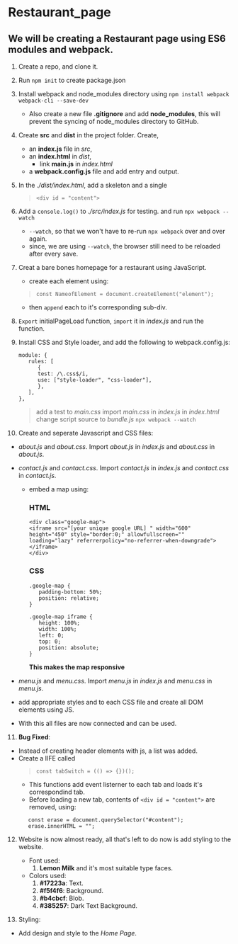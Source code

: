 # Restaurant_page

## We will be creating a Restaurant page using ES6 modules and webpack.

1. Create a repo, and clone it.

2. Run `npm init` to create package.json

3. Install webpack and node_modules directory using `npm install webpack webpack-cli --save-dev`

   - Also create a new file **.gitignore** and add **node_modules**, this will prevent the syncing of node_modules directory to GitHub.

4. Create **src** and **dist** in the project folder. Create,

   - an **index.js** file in _src_,
   - an **index.html** in _dist_,
     - link **main.js** in _index.html_
   - a **webpack.config.js** file and add entry and output.

5. In the _./dist/index.html_, add a skeleton and a single
   > `<div id = "content">`

6. Add a `console.log()` to _./src/index.js_ for testing. and run `npx webpack --watch`
    - `--watch`, so that we won't have to re-run `npx webpack` over and over again. 
    - since, we are using `--watch`, the browser still need to be reloaded after every save.

7. Creat a bare bones homepage for a restaurant using JavaScript.
    - create each element using: 
    > `const NameofElement = document.createElement("element");`
    - then `append` each to it's corresponding sub-div. 

8. `Export` initialPageLoad function, `import` it in _index.js_ and run the function.

9. Install CSS and Style loader, and add the following to webpack.config.js:
   ```
   module: {
      rules: [
         {
         test: /\.css$/i,
         use: ["style-loader", "css-loader"],
         },
      ],
   },
   ```
   > add a test to _main.css_
   > import _main.css_ in _index.js_
   > in _index.html_ change script source to _bundle.js_
   > `npx webpack --watch`

10. Create and seperate Javascript and CSS files:
   - _about.js_ and _about.css_. Import _about.js_ in  _index.js_ and _about.css_ in  _about.js_. 
   - _contact.js_ and _contact.css_. Import _contact.js_ in  _index.js_ and _contact.css_ in  _contact.js_.
      - embed a map using:
         ### HTML 
         ```
         <div class="google-map">
         <iframe src="[your unique google URL] " width="600" height="450" style="border:0;" allowfullscreen="" loading="lazy" referrerpolicy="no-referrer-when-downgrade"></iframe>
         </div>
         ```
         ### CSS
         ```
         .google-map {
            padding-bottom: 50%;
            position: relative;
         }

         .google-map iframe {
            height: 100%;
            width: 100%;
            left: 0;
            top: 0;
            position: absolute;
         }
         ```
         **This makes the map responsive**

   - _menu.js_ and _menu.css_. Import _menu.js_ in  _index.js_ and _menu.css_ in  _menu.js_.
   - add appropriate styles and to each CSS file and create all DOM elements using JS.
   - With this all files are now connected and can be used. 

11. **Bug Fixed**: 
   - Instead of creating header elements with js, a list was added. 
   - Create a IIFE called 
      >  `const tabSwitch = (() => {})();` 
      - This functions add event listerner to each tab and loads it's correspondind tab.
      - Before loading a new tab, contents of `<div id = "content">` are removed, using: 
      ```
         const erase = document.querySelector("#content");
         erase.innerHTML = "";
      ```

12. Website is now almost ready, all that's left to do now is add styling to the website. 
    - Font used:
      1. **Lemon Milk** and it's most suitable type faces.
    - Colors used:
      1. **#17223a**: Text. 
      2. **#f5f4f6**: Background. 
      3. **#b4cbcf**: Blob. 
      4. **#385257**: Dark Text Background. 

13. Styling:
   - Add design and style to the _Home Page_.